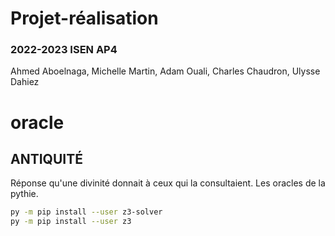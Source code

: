 # Projet-réalisation
### 2022-2023 ISEN AP4
Ahmed Aboelnaga,  Michelle Martin, Adam Ouali, Charles Chaudron, Ulysse Dahiez


# oracle

## ANTIQUITÉ
Réponse qu'une divinité donnait à ceux qui la consultaient.
Les oracles de la pythie.


```bash
py -m pip install --user z3-solver
py -m pip install --user z3
```